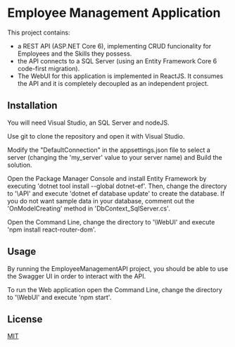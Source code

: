 ﻿# Employee Management Application

This project contains:
* a REST API (ASP.NET Core 6), implementing CRUD funcionality for Employees and the Skills they possess.
* the API connects to a SQL Server (using an Entity Framework Core 6 code-first migration).
* The WebUI for this application is implemented in ReactJS. It consumes the API and it is completely decoupled as an independent project.


## Installation

You will need Visual Studio, an SQL Server and nodeJS.

Use git to clone the repository and open it with Visual Studio.

Modify the "DefaultConnection" in the appsettings.json file to select a server (changing the 'my_server' value to your server name) and Build the solution.

Open the Package Manager Console and install Entity Framework by executing 'dotnet tool install --global dotnet-ef'.
Then, change the directory to '\API' and execute 'dotnet ef database update' to create the database.
If you do not want sample data in your database, comment out the 'OnModelCreating' method in 'DbContext_SqlServer.cs'.

Open the Command Line, change the directory to '\WebUI' and execute 'npm install react-router-dom'.


## Usage

By running the EmployeeManagementAPI project, you should be able to use the Swagger UI in order to interact with the API.

To run the Web application open the Command Line, change the directory to '\WebUI' and execute 'npm start'.


## License

[MIT](https://choosealicense.com/licenses/mit/)

